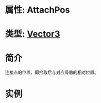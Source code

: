 # 属性: AttachPos
# 类型: [Vector3](../../Vector3.md)
# 简介
<!-- START ShortDesc -->
连接点的位置，即拾取后与对应骨骼的相对位置。
<!-- END ShortDesc -->


<!-- START Desc -->

<!-- END Desc -->

# 实例
<!-- START SAMPLE -->

<!-- END SAMPLE -->

		 